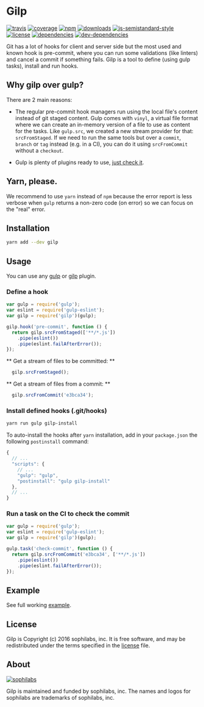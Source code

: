 # Gilp

[![travis][travis-image]][travis-url]
[![coverage][coveralls-image]][coveralls-url]
[![npm][npm-image]][npm-url]
[![downloads][downloads-image]][downloads-url]
[![js-semistandard-style][semi-image]][semi-url]
[![license][license-image]][license-url]
[![dependencies][dependencies-image]][dependencies-url]
[![dev-dependencies][dev-dependencies-image]][dev-dependencies-url]

Git has a lot of hooks for client and server side but the most used and known 
hook is pre-commit, where you can run some validations (like linters) and cancel 
a commit if something fails. Gilp is a tool to define (using gulp tasks), install 
and run hooks.

## Why gilp over gulp?

There are 2 main reasons:

- The regular pre-commit hook managers run using the local file's content instead 
  of git staged content. Gulp comes with `vinyl`, a virtual file format where we 
  can create an in-memory version of a file to use as content for the tasks. Like 
  `gulp.src`, we created a new stream provider for that: `srcFromStaged`. If we 
  need to run the same tools but over a `commit`, `branch` or `tag` instead 
  (e.g. in a CI), you can do it using `srcFromCommit` without a `checkout`.

- Gulp is plenty of plugins ready to use, 
  [just check it](https://www.npmjs.com/browse/keyword/gulpplugin).

## Yarn, please.

We recommend to use `yarn` instead of `npm` because the error report is less verbose 
when `gulp` returns a non-zero code (on error) so we can focus on the "real" error.


## Installation

```bash
yarn add --dev gilp
```

## Usage

You can use any [gulp](https://www.npmjs.com/browse/keyword/gulpplugin) or 
[gilp](https://www.npmjs.com/browse/keyword/gilpplugin) plugin.

### Define a hook

```javascript
var gulp = require('gulp');
var eslint = require('gulp-eslint');
var gilp = require('gilp')(gulp);

gilp.hook('pre-commit', function () {
  return gilp.srcFromStaged(['**/*.js']) 
    .pipe(eslint())
    .pipe(eslint.failAfterError());
});
```

**  Get a stream of files to be committed: **

```javascript
  gilp.srcFromStaged();
```

**  Get a stream of files from a commit: **

```javascript
  gilp.srcFromCommit('e3bca34');
```

### Install defined hooks (.git/hooks)

```bash
yarn run gulp gilp-install
```

To auto-install the hooks after `yarn` installation, add in your `package.json` the 
following `postinstall` command:

```javascript
{
  // ...
  "scripts": {
    // ...
    "gulp": "gulp",
    "postinstall": "gulp gilp-install"
  },
  // ...
}
```

### Run a task on the CI to check the commit

```javascript
var gulp = require('gulp');
var eslint = require('gulp-eslint');
var gilp = require('gilp')(gulp);

gulp.task('check-commit', function () {
  return gilp.srcFromCommit('e3bca34', ['**/*.js']) 
    .pipe(eslint())
    .pipe(eslint.failAfterError());
});
```

## Example

See full working [example](examples/full.js).


## License

Gilp is Copyright (c) 2016 sophilabs, inc. It is free software, and may be
redistributed under the terms specified in the [license] file.

## About

[![sophilabs][sophilabs-image]][sophilabs-url]

Gilp is maintained and funded by sophilabs, inc. The names and logos for
sophilabs are trademarks of sophilabs, inc.

[license]: /LICENSE
[sophilabs-image]: https://s3.amazonaws.com/sophilabs-assets/logo/logo_300x66.gif
[sophilabs-url]: https://sophilabs.co
[travis-image]: https://img.shields.io/travis/sophilabs/gilp.svg?style=flat-square
[travis-url]: https://travis-ci.org/sophilabs/gilp
[npm-image]: https://img.shields.io/npm/v/gilp.svg?style=flat-square
[npm-url]: https://npmjs.org/package/gilp
[downloads-image]: https://img.shields.io/npm/dm/gilp.svg?style=flat-square
[downloads-url]: https://npmjs.org/package/gilp
[semi-image]: https://img.shields.io/badge/code%20style-semistandard-brightgreen.svg?style=flat-square
[semi-url]: https://github.com/Flet/semistandard
[coveralls-image]: https://img.shields.io/coveralls/sophilabs/gilp.svg?style=flat-square
[coveralls-url]: https://coveralls.io/github/sophilabs/gilp?branch=master
[license-image]: https://img.shields.io/github/license/sophilabs/gilp.svg?style=flat-square
[license-url]: /LICENSE
[dependencies-image]: https://david-dm.org/sophilabs/gilp.svg?style=flat-square
[dependencies-url]: https://david-dm.org/sophilabs/gilp
[dev-dependencies-image]: https://david-dm.org/sophilabs/gilp/dev-status.svg?style=flat-square
[dev-dependencies-url]: https://david-dm.org/sophilabs/gilp#info=devDependencies
